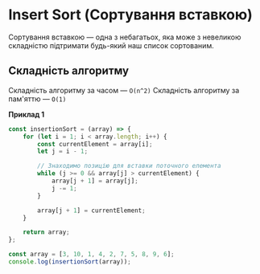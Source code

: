 # Insert Sort (Сортування вставкою)

Сортування вставкою — одна з небагатьох, яка може з невеликою складністю підтримати будь-який наш список сортованим.

## Складність алгоритму

Складність алгоритму за часом — `O(n^2)`
Складність алгоритму за пам'яттю — `O(1)`

**Приклад 1**

```js
const insertionSort = (array) => {
    for (let i = 1; i < array.length; i++) {
        const currentElement = array[i];
        let j = i - 1;

        // Знаходимо позицію для вставки поточного елемента
        while (j >= 0 && array[j] > currentElement) {
            array[j + 1] = array[j];
            j -= 1;
        }

        array[j + 1] = currentElement;
    }

    return array;
};

const array = [3, 10, 1, 4, 2, 7, 5, 8, 9, 6];
console.log(insertionSort(array));
```

